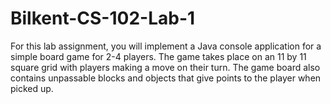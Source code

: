 # Bilkent-CS-102-Lab-1
For this lab assignment, you will implement a Java console application for a simple board game for 2-4 players. The game takes place on an 11 by 11 square grid with players making a move on their turn. The game board also contains unpassable blocks and objects that give points to the player when picked up.
